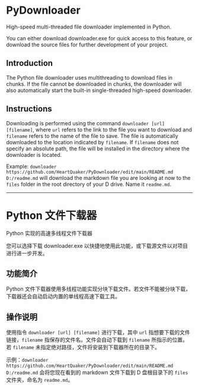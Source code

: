 # PyDownloader
High-speed multi-threaded file downloader implemented in Python.

You can either download downloader.exe for quick access to this feature, or download the source files for further development of your project.

## Introduction

The Python file downloader uses multithreading to download files in chunks. If the file cannot be downloaded in chunks, the downloader will also automatically start the built-in single-threaded high-speed downloader.

## Instructions

Downloading is performed using the command `downloader [url] [filename]`, where `url` refers to the link to the file you want to download and `filename` refers to the name of the file to save. The file is automatically downloaded to the location indicated by `filename`. If `filename` does not specify an absolute path, the file will be installed in the directory where the downloader is located.

Example: `downloader https://github.com/HeartQuaker/PyDownloader/edit/main/README.md D:/readme.md` will download the markdown file you are looking at now to the `files` folder in the root directory of your D drive. Name it `readme.md`.

---

# Python 文件下载器
Python 实现的高速多线程文件下载器

您可以选择下载 downloader.exe 以快捷地使用此功能，或下载源文件以对项目进行进一步开发。

## 功能简介

Python 文件下载器使用多线程功能实现分块下载文件。若文件不能被分块下载，下载器还会自动启动内置的单线程高速下载工具。

## 操作说明

使用指令 `downloader [url] [filename]` 进行下载，其中 `url` 指想要下载的文件链接，`filename` 指保存的文件名。文件会自动下载到 `filename` 所指示的位置。若 `filename` 未指定绝对路径，文件将安装到下载器所在的目录下。

示例：`downloader https://github.com/HeartQuaker/PyDownloader/edit/main/README.md D:/readme.md` 会将您现在看到的 markdown 文件下载到 D 盘根目录下的 `files` 文件夹，命名为 `readme.md`。
